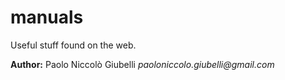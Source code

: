 # manuals
Useful stuff found on the web.

**Author:** Paolo Niccolò Giubelli _paoloniccolo.giubelli@gmail.com_
